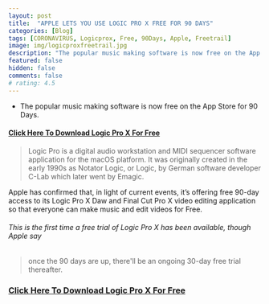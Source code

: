 ```yaml
---
layout: post
title:  "APPLE LETS YOU USE LOGIC PRO X FREE FOR 90 DAYS"
categories: [Blog]
tags: [CORONAVIRUS, Logicprox, Free, 90Days, Apple, Freetrail]
image: img/logicproxfreetrail.jpg
description: "The popular music making software is now free on the App Store for 90 Days."
featured: false
hidden: false
comments: false
# rating: 4.5
---
```

+ The popular music making software is now free on the App Store for 90 Days.

#### [Click Here To Download Logic Pro X For Free](http://updates-http.cdn-apple.com/2020/macos/061-91615-20200326-7bf76b54-681e-4abb-94f6-d9db3ec445bc/LogicProXTrial.dmg)


> Logic Pro is a digital audio workstation and MIDI sequencer software application for the macOS platform. It was originally created in the early 1990s as Notator Logic, or Logic, by German software developer C-Lab which later went by Emagic.

Apple has confirmed that, in light of current events, it’s offering free 90-day access to its Logic Pro X Daw and Final Cut Pro X video editing application so that everyone can make music and edit videos for Free.

###### This is the first time a free trial of Logic Pro X has been available, though Apple say 
> once the 90 days are up, there'll be an ongoing 30-day free trial thereafter.

### [Click Here To Download Logic Pro X For Free](http://updates-http.cdn-apple.com/2020/macos/061-91615-20200326-7bf76b54-681e-4abb-94f6-d9db3ec445bc/LogicProXTrial.dmg)
